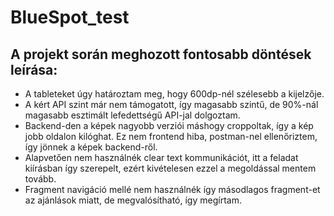 # BlueSpot_test

## A projekt során meghozott fontosabb döntések leírása:

- A tableteket úgy határoztam meg, hogy 600dp-nél szélesebb a kijelzője.
- A kért API szint már nem támogatott, így magasabb szintű, de 90%-nál magasabb esztimált lefedettségű API-jal dolgoztam.
- Backend-den a képek nagyobb verziói máshogy croppoltak, így a kép jobb oldalon kilóghat. Ez nem frontend hiba, postman-nel ellenőriztem, így jönnek a képek backend-ről.
- Alapvetően nem használnék clear text kommunikációt, itt a feladat kiírásban így szerepelt, ezért kivételesen ezzel a megoldással mentem tovább.
- Fragment navigáció mellé nem használnék így másodlagos fragment-et az ajánlások miatt, de megvalósítható, így megírtam.
